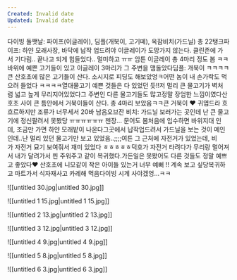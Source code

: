 ```yaml
---
Created: Invalid date
Updated: Invalid date
---
```

다이빙 둘쨋날: 파이프(이글레이), 딤플(개북이, 고기떼), 옥잠비치(가드닐) 총 22탱크파이프: 하얀 모래사장, 바닥에 납작 업드려야 이글레이가 도망가지 않는다. 클린존에 가서 기다림.. 끝나고 되게 힘들었다.. 멀미하고 ㅠㅠ 암튼 이글레이 총 4마리 정도 봄 ㅋㅋ바위에 예쁜 고기들이 있고 이글레이 3마리가 그 주변을 맴돌았다딤플: 개북이 ㅋㅋㅋㅋ큰 산호초에 많은 고기들이 산다. 소시지로 피딩도 해보았엉ㅋ어떤 놈이 내 손가락도 먹으려 들었다 ㅋㅋㅋㅋ열대물고기 예쁜 것들은 다 있었던 듯!!저 멀리 큰 물고기가 벽처럼 넓고 높게 무리지어있었다그 주변인 다른 물고기들도 많고정말 장엄한 느낌이였다산호초 사이 큰 틈안에서 거북이들이 산다. 총 4마리 보았음ㅋㅋ큰 거북이 ❤️ 귀엽드라 흐흐르하지만 조류가 너무세서 20바 남음오브잔 비치: 가드닐 보러가는 곳인데 난 큰 물고기에 정신팔려서 못봤당 ㅠㅠㅠㅠㅠㅠ 젠장... 문어도 봄처음에 입수하면 바위지대 인데, 조금만 가면 하얀 모래밭이 나온다그곳에서 납작업드려서 가드닐을 보는 것이 메인인데..난 멀리 있던 물고기만 보고 있었음..;;;;여튼 그 근처에 자전거가 있었는데, 비가 자전거 묘기 보여줘서 재미 있었다 ㅎㅎㅎㅎㅎ덕호가 자전거 타려다가 무리랑 멀어져서 내가 달려가서 핀 주워주고 같이 복귀했다.가든일은 못봤어도 다른 것들도 정말 예쁘고 좋았다❤️ 산호초에 니모같이 작은 아이들 있는거 너무 예뻐 !! 계속 보고 싶당복귀하고 마트가서 식자재사고 카레해 먹음다이빙 시계 사야겠엉...ㅋㅋ

![[untitled 30.jpg|untitled 30.jpg]]

![[untitled 1 15.jpg|untitled 1 15.jpg]]

![[untitled 2 13.jpg|untitled 2 13.jpg]]

![[untitled 3 12.jpg|untitled 3 12.jpg]]

![[untitled 4 9.jpg|untitled 4 9.jpg]]

![[untitled 5 8.jpg|untitled 5 8.jpg]]

![[untitled 6 3.jpg|untitled 6 3.jpg]]